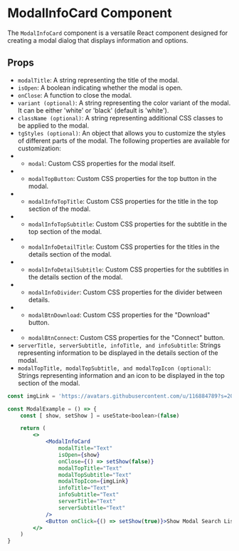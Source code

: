 # ModalInfoCard Component

The `ModalInfoCard` component is a versatile React component designed for creating a modal dialog that displays information and options. 

## Props
- `modalTitle`: A string representing the title of the modal.
- `isOpen`: A boolean indicating whether the modal is open.
- `onClose`: A function to close the modal.
- `variant (optional)`: A string representing the color variant of the modal. It can be either 'white' or 'black' (default is 'white').
- `className (optional)`: A string representing additional CSS classes to be applied to the modal.
- `tgStyles (optional)`: An object that allows you to customize the styles of different parts of the modal. The following properties are available for customization:
- - `modal`: Custom CSS properties for the modal itself.
- - `modalTopButton`: Custom CSS properties for the top button in the modal.
- - `modalInfoTopTitle`: Custom CSS properties for the title in the top section of the modal.
- - `modalInfoTopSubtitle`: Custom CSS properties for the subtitle in the top section of the modal.
- - `modalInfoDetailTitle`: Custom CSS properties for the titles in the details section of the modal.
- - `modalInfoDetailSubtitle`: Custom CSS properties for the subtitles in the details section of the modal.
- - `modalInfoDivider`: Custom CSS properties for the divider between details.
- - `modalBtnDownload`: Custom CSS properties for the "Download" button.
- - `modalBtnConnect`: Custom CSS properties for the "Connect" button.
- `serverTitle, serverSubtitle, infoTitle, and infoSubtitle`: Strings representing information to be displayed in the details section of the modal.
- `modalTopTitle, modalTopSubtitle, and modalTopIcon (optional)`: Strings representing information and an icon to be displayed in the top section of the modal.


```jsx
const imgLink = 'https://avatars.githubusercontent.com/u/116884789?s=200&v=4'

const ModalExample = () => {
    const [ show, setShow ] = useState<boolean>(false)

    return (
        <>
            <ModalInfoCard
                modalTitle="Text"
                isOpen={show}
                onClose={() => setShow(false)}
                modalTopTitle="Text"
                modalTopSubtitle="Text"
                modalTopIcon={imgLink}
                infoTitle="Text"
                infoSubtitle="Text"
                serverTitle="Text"
                serverSubtitle="Text"
            />
            <Button onClick={() => setShow(true)}>Show Modal Search List</Button>
        </>
    )
}
```